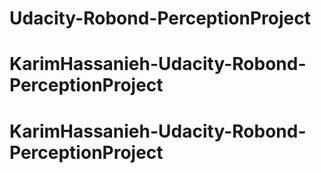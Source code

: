 # Udacity-Robond-PerceptionProject
# KarimHassanieh-Udacity-Robond-PerceptionProject
# KarimHassanieh-Udacity-Robond-PerceptionProject
